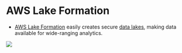 # AWS Lake Formation
- [AWS Lake Formation](https://aws.amazon.com/lake-formation/) easily creates secure [data lakes](../../../../6_BigData/DataStorage/DataLake.md), making data available for wide-ranging analytics.

![](https://d1.awsstatic.com/diagrams/Lake-formation-HIW.9ea3fab3b2ac697a42ae7a805b986278ffd4f41e.png)